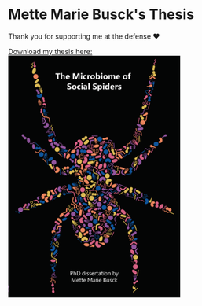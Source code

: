 # Mette Marie Busck's Thesis

Thank you for supporting me at the defense ❤️

<a href="MMB_thesis.pdf">
Download my thesis here:<br>
<img src="cover.png" alt="Thesis" width="350" />
</a>
